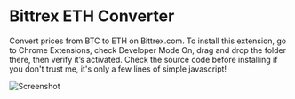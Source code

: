 # Bittrex ETH Converter
Convert prices from BTC to ETH on Bittrex.com.
To install this extension, go to Chrome Extensions, check Developer Mode On, drag and drop the folder there, then verify it’s activated.
Check the source code before installing if you don't trust me, it's only a few lines of simple javascript!

![Screenshot](https://i.imgur.com/egLBp5P.png)